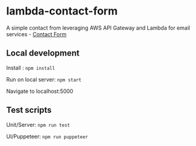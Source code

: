 # lambda-contact-form
A simple contact from leveraging AWS API Gateway and Lambda for email services - [Contact Form](https://skow-contact-form.herokuapp.com/)

## Local development

Install : `npm install`

Run on local server: `npm start`

Navigate to localhost:5000

## Test scripts

Unit/Server: `npm run test`

UI/Puppeteer: `npm run puppeteer`
